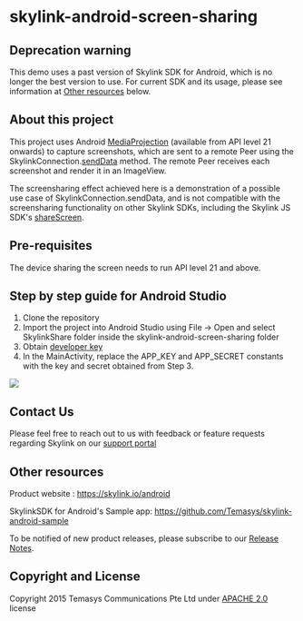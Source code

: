 # skylink-android-screen-sharing

## Deprecation warning
This demo uses a past version of Skylink SDK for Android, which is no longer the best version to use.
For current SDK and its usage, please see information at [Other resources](#other-resources) below.

## About this project
This project uses Android [MediaProjection](https://developer.android.com/reference/android/media/projection/MediaProjection.html) (available from API level 21 onwards) to capture screenshots, which are sent to a remote Peer using the SkylinkConnection.[sendData](https://cdn.temasys.com.sg/skylink/skylinksdk/android/latest/doc/reference/sg/com/temasys/skylink/sdk/rtc/SkylinkConnection.html#sendData%28java.lang.String,%20byte[]%29) method.
The remote Peer receives each screenshot and render it in an ImageView.

The screensharing effect achieved here is a demonstration of a possible use case of SkylinkConnection.sendData, and is not compatible with the screensharing functionality on other Skylink SDKs, including the Skylink JS SDK's [shareScreen](https://cdn.temasys.com.sg/skylink/skylinkjs/latest/doc/classes/Skylink.html#method_shareScreen).

## Pre-requisites

The device sharing the screen needs to run API level 21 and above.

## Step by step guide for Android Studio 

1. Clone the repository
2. Import the project into Android Studio using File -> Open and select SkylinkShare folder inside the skylink-android-screen-sharing folder 
3. Obtain [developer key](http://developer.temasys.com.sg)
4. In the MainActivity, replace the APP_KEY and APP_SECRET constants with the key and secret obtained from Step 3.
 
![](receiver_device.gif?raw=true)

## Contact Us

Please feel free to reach out to us with feedback or feature requests regarding Skylink on our [support portal](http://support.temasys.com.sg)


## Other resources

Product website : https://skylink.io/android

SkylinkSDK for Android's Sample app: https://github.com/Temasys/skylink-android-sample

To be notified of new product releases, please subscribe to our [Release Notes](http://support.temasys.com.sg/support/solutions/articles/12000012359-how-can-i-subscribe-to-release-notes-for-skylink-).

## Copyright and License

Copyright 2015 Temasys Communications Pte Ltd under [APACHE 2.0](http://www.apache.org/licenses/LICENSE-2.0.html) license

